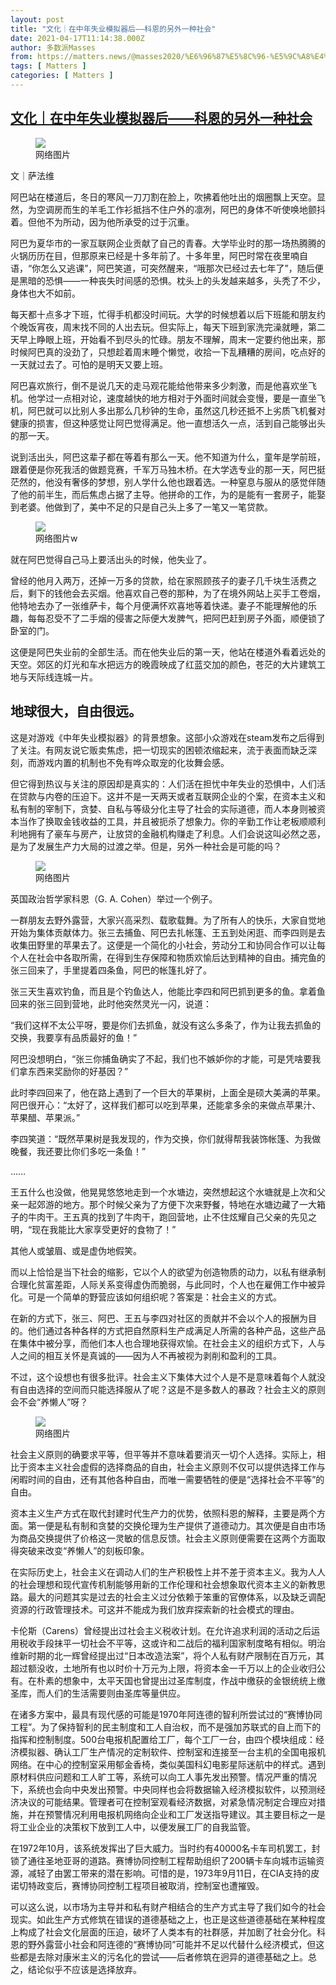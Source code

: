 ```yaml
---
layout: post
title: "文化｜在中年失业模拟器后——科恩的另外一种社会"
date: 2021-04-17T11:14:38.000Z
author: 多数派Masses
from: https://matters.news/@masses2020/%E6%96%87%E5%8C%96-%E5%9C%A8%E4%B8%AD%E5%B9%B4%E5%A4%B1%E4%B8%9A%E6%A8%A1%E6%8B%9F%E5%99%A8%E5%90%8E-%E7%A7%91%E6%81%A9%E7%9A%84%E5%8F%A6%E5%A4%96%E4%B8%80%E7%A7%8D%E7%A4%BE%E4%BC%9A-bafyreihgdeienx2qvfzxodexhn2ak65wgmqcgx3dawn5om3pgzojsaljke
tags: [ Matters ]
categories: [ Matters ]
---
```

<!--1618658078000-->
[文化｜在中年失业模拟器后——科恩的另外一种社会](https://matters.news/@masses2020/%E6%96%87%E5%8C%96-%E5%9C%A8%E4%B8%AD%E5%B9%B4%E5%A4%B1%E4%B8%9A%E6%A8%A1%E6%8B%9F%E5%99%A8%E5%90%8E-%E7%A7%91%E6%81%A9%E7%9A%84%E5%8F%A6%E5%A4%96%E4%B8%80%E7%A7%8D%E7%A4%BE%E4%BC%9A-bafyreihgdeienx2qvfzxodexhn2ak65wgmqcgx3dawn5om3pgzojsaljke)
------

<div>
<figure class="image"><img src="https://assets.matters.news/embed/ef4b91d3-ca5d-4705-8fe7-ac6a29e4a3e3.png" data-asset-id="ef4b91d3-ca5d-4705-8fe7-ac6a29e4a3e3" referrerpolicy="no-referrer"><figcaption><span>网络图片</span></figcaption></figure><p>文｜萨法维</p><p>阿巴站在楼道后，冬日的寒风一刀刀割在脸上，吹拂着他吐出的烟圈飘上天空。显然，为空调房而生的羊毛工作衫抵挡不住户外的凛冽，阿巴的身体不听使唤地颤抖着。但他不为所动，因为他所承受的过于沉重。</p><p>阿巴为夏华市的一家互联网企业贡献了自己的青春。大学毕业时的那一场热腾腾的火锅历历在目，但那原来已经是十多年前了。十多年里，阿巴时常在夜里喃自语，“你怎么又逃课”，阿巴笑道，可突然醒来，“哦那次已经过去七年了”，随后便是黑暗的恐惧——一种丧失时间感的恐惧。枕头上的头发越来越多，头秃了不少，身体也大不如前。</p><p>每天都十点多才下班，忙得手机都没时间玩。大学的时候想着以后下班能和朋友约个晚饭宵夜，周末找不同的人出去玩。但实际上，每天下班到家洗完澡就睡，第二天早上睁眼上班，开始看不到尽头的忙碌。朋友不理解，周末一定要约他出来，那时候阿巴真的没劲了，只想趁着周末睡个懒觉，收拾一下乱糟糟的房间，吃点好的一天就过去了。可怕的是明天又要上班。</p><p>阿巴喜欢旅行，倒不是说几天的走马观花能给他带来多少刺激，而是他喜欢坐飞机。他学过一点相对论，速度越快的地方相对于外面时间就会变慢，要是一直坐飞机，阿巴就可以比别人多出那么几秒钟的生命，虽然这几秒还抵不上劣质飞机餐对健康的损害，但这种感觉让阿巴觉得满足。他一直想活久一点，活到自己能够出头的那一天。</p><p>说到活出头，阿巴这辈子都在等着有那么一天。他不知道为什么，童年是学前班，跟着便是你死我活的做题竞赛，千军万马独木桥。在大学选专业的那一天，阿巴挺茫然的，他没有奢侈的梦想，别人学什么他也跟着选。一种窒息与服从的感觉伴随了他的前半生，而后焦虑占据了主导。他拼命的工作，为的是能有一套房子，能娶到老婆。他做到了，美中不足的只是自己头上多了一笔又一笔贷款。</p><figure class="image"><img src="https://assets.matters.news/embed/cede4030-0708-45cd-bb53-7703e4d27c75.png" data-asset-id="cede4030-0708-45cd-bb53-7703e4d27c75" referrerpolicy="no-referrer"><figcaption><span>网络图片</span>w</figcaption></figure><p>就在阿巴觉得自己马上要活出头的时候，他失业了。</p><p>曾经的他月入两万，还掉一万多的贷款，给在家照顾孩子的妻子几千块生活费之后，剩下的钱他会去买烟。他喜欢自己卷的那种，为了在境外网站上买手工卷烟，他特地去办了一张维萨卡，每个月便满怀欢喜地等着快递。妻子不能理解他的乐趣，每每忍受不了二手烟的侵害之际便大发脾气，把阿巴赶到房子外面，顺便锁了卧室的门。</p><p>这便是阿巴失业前的全部生活。而在他失业后的第一天，他站在楼道外看着远处的天空。郊区的灯光和车水把远方的晚霞映成了红蓝交加的颜色，苍茫的大片建筑工地与天际线连城一片。</p><h2><strong>地球很大，自由很远。</strong></h2><p>这是对游戏《中年失业模拟器》的背景想象。这部小众游戏在steam发布之后得到了关注。有网友说它贩卖焦虑，把一切现实的困顿浓缩起来，流于表面而缺乏深刻，而游戏内置的机制也不免有哗众取宠的化妆舞会感。</p><p>但它得到热议与关注的原因却是真实的：人们活在担忧中年失业的恐惧中，人们活在贷款与内卷的压迫下。这并不是一天两天或者互联网企业的个案，在资本主义和私有制的宰制下，贪婪、自私与等级分化主导了社会的实际道德，而人本身则被资本当作了换取金钱收益的工具，并且被扼杀了想象力。你的辛勤工作让老板顺顺利利地拥有了豪车与房产，让放贷的金融机构赚走了利息。人们会说这叫必然之恶，是为了发展生产力大局的过渡之举。但是，另外一种社会是可能的吗？</p><figure class="image"><img src="https://assets.matters.news/embed/ad0f0104-511e-41ea-acc1-b918238d8e83.jpeg" data-asset-id="ad0f0104-511e-41ea-acc1-b918238d8e83" referrerpolicy="no-referrer"><figcaption><span>网络图片</span></figcaption></figure><p>英国政治哲学家科恩（G. A. Cohen）举过一个例子。</p><p>一群朋友去野外露营，大家兴高采烈、载歌载舞。为了所有人的快乐，大家自觉地开始为集体贡献体力。张三去捕鱼、阿巴去扎帐篷、王五到处闲逛、而李四则是去收集田野里的苹果去了。这便是一个简化的小社会，劳动分工和协同合作可以让每个人在社会中各取所需，在得到生存保障和物质欢愉后达到精神的自由。捕完鱼的张三回来了，手里提着四条鱼，阿巴的帐篷扎好了。</p><p>张三天生喜欢钓鱼，而且是个钓鱼达人，他能比李四和阿巴抓到更多的鱼。拿着鱼回来的张三回到营地，此时他突然灵光一闪，说道：</p><p>“我们这样不太公平呀，要是你们去抓鱼，就没有这么多条了，作为让我去抓鱼的交换，我要享有品质最好的鱼！”</p><p>阿巴没想明白，“张三你捕鱼确实了不起，我们也不嫉妒你的才能，可是凭啥要我们拿东西来奖励你的好基因？”</p><p>此时李四回来了，他在路上遇到了一个巨大的苹果树，上面全是硕大美满的苹果。阿巴很开心：“太好了，这样我们都可以吃到苹果，还能拿多余的来做点苹果汁、苹果醋、苹果派。”</p><p>李四笑道：“既然苹果树是我发现的，作为交换，你们就得帮我装饰帐篷、为我做晚餐，我还要比你们多吃一条鱼！”</p><p>……</p><p>王五什么也没做，他晃晃悠悠地走到一个水塘边，突然想起这个水塘就是上次和父亲一起郊游的地方。那个时候父亲为了方便下次来野餐，特地在水塘边藏了一大箱子的牛肉干。王五真的找到了牛肉干，跑回营地，止不住炫耀自己父亲的先见之明，“现在我能比大家享受更好的食物了！”</p><p>其他人或皱眉、或是虚伪地假笑。</p><p>而以上恰恰是当下社会的缩影，它以个人的欲望为创造物质的动力，以私有继承制合理化贫富差距，人际关系变得虚伪而脆弱，与此同时，个人也在雇佣工作中被异化。可是一个简单的野营应该如何组织呢？答案是：社会主义的方式。</p><p>在新的方式下，张三、阿巴、王五与李四对社区的贡献并不会以个人的报酬为目的。他们通过各种各样的方式把自然原料生产成满足人所需的各种产品，这些产品在集体中被分享，而他们本人也合理地获得欢愉。在社会主义的组织方式下，人与人之间的相互关怀是真诚的——因为人不再被视为剥削和盈利的工具。</p><p>不过，这个设想也有很多批评。社会主义下集体大过个人是不是意味着每个人就没有自由选择的空间而只能选择服从了呢？这是不是多数人的暴政？社会主义的原则会不会“养懒人”呀？</p><figure class="image"><img src="https://assets.matters.news/embed/52ca69f7-320d-423c-a96c-7aa5cfc3216b.jpeg" data-asset-id="52ca69f7-320d-423c-a96c-7aa5cfc3216b" referrerpolicy="no-referrer"><figcaption><span>网络图片</span></figcaption></figure><p>社会主义原则的确要求平等，但平等并不意味着要消灭一切个人选择。实际上，相比于资本主义社会虚假的选择商品的自由，社会主义原则不仅可以提供选择工作与闲暇时间的自由，还有其他各种自由，而唯一需要牺牲的便是“选择社会不平等”的自由。</p><p>资本主义生产方式在取代封建时代生产力的优势，依照科恩的解释，主要是两个方面。第一便是私有制和贪婪的交换伦理为生产提供了道德动力。其次便是自由市场为商品交换提供了价格这一灵敏的信息反馈。社会主义原则便需要在这两个方面取得突破来改变“养懒人”的刻板印象。</p><p>在实际历史上，社会主义在调动人们的生产积极性上并不差于资本主义。我为人人的社会理想和现代宣传机制能够用新的工作伦理和社会想象取代资本主义的新教思路。最大的问题其实是过去的社会主义过分依赖于笨重的官僚体系，以及缺乏调配资源的行政管理技术。可这并不能成为我们放弃探索新的社会模式的理由。</p><p>卡伦斯（Carens）曾经提出过社会主义税收计划。在允许追求利润的活动之后运用税收手段抹平一切社会不平等，这或许和二战后的福利国家制度略有相似。明治维新时期的北一辉曾经提出过“日本改造法案”，将个人私有财产限制在百万元，其超过额没收，土地所有也以时价十万元为上限，将资本金一千万以上的企业收归公有。在朴素的想象中，太平天国也曾提出过圣库制度，作战中缴获的金银统统上缴圣库，而人们的生活需要则由圣库等量供应。</p><p>在诸多方案中，最具有现代感的可能是1970年阿连德的智利所尝试过的“赛博协同工程”。为了保持智利的民主制度和工人自治权，而不是强加苏联式的自上而下的指挥和控制制度。500台电报机配置给工厂，每个工厂一台，由四个模块组成：经济模拟器、确认工厂生产情况的定制软件、控制室和连接至一台主机的全国电报机网络。在中心的控制室采用郁金香椅，类似美国科幻电影星际迷航中的样式。遇到原材料供应问题和工人旷工等，系统可以向工人事先发出预警。情况严重的情况下，系统也会向中央发出预警。中央同样也会将数据输入经济模拟软件，以预测经济决议的可能结果。管理者可在控制室观看经济数据，对紧急情况制定合理应对措施，并在预警情况利用电报机网络向企业和工厂发送指导建议。其主要目标之一是将工业企业的决策权下放到工人中，以便发展工厂的自我监管。</p><p>在1972年10月，该系统发挥出了巨大威力。当时约有40000名卡车司机罢工，封锁了通往圣地亚哥的道路。赛博协同控制工程帮助组织了200辆卡车向城市运输资源，减轻了由罢工带来的潜在影响。可惜的是，1973年9月11日，在CIA支持的皮诺切特政变后，赛博协同控制工程项目被取消，控制室也遭摧毁。</p><p>可以这么说，以市场为主导并和私有财产相结合的生产方式主导了我们如今的社会现实。如此生产方式修筑在错误的道德基础之上，也正是这些道德基础在某种程度上构成了社会文化层面的压迫，破坏了人类本有的社群感，并加剧了社会分化。科恩的野外露营小社会和阿连德的“赛博协同”可能并不足以代替什么经济模式，但这些都是去除对康米主义的污名化的尝试——后者修筑在迥异的道德基础之上。总之，结论似乎不应该是选择放弃。</p>
</div>
